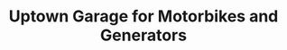---
title: "Uptown Garage for Motorbikes and Generators"
url: /zwedru/uptown-garage-for-motorbikes-and-generators/
shop: car repair
---